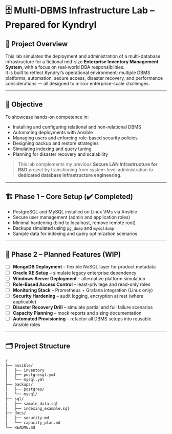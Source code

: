 # 🗄️ Multi-DBMS Infrastructure Lab – Prepared for Kyndryl

## 📘 Project Overview

This lab simulates the deployment and administration of a multi-database infrastructure for a fictional mid-size **Enterprise Inventory Management System**, with a focus on real-world DBA responsibilities.  
It is built to reflect Kyndryl’s operational environment: multiple DBMS platforms, automation, secure access, disaster recovery, and performance considerations — all designed to mirror enterprise-scale challenges.

---

## 🔧 Objective

To showcase hands-on competence in:
- Installing and configuring relational and non-relational DBMS
- Automating deployments with Ansible
- Managing users and enforcing role-based security policies
- Designing backup and restore strategies
- Simulating indexing and query tuning
- Planning for disaster recovery and scalability

> This lab complements my previous **Secure LAN Infrastructure for R&D** project by transitioning from system-level administration to **dedicated database infrastructure engineering**.

---

## 🏗️ Phase 1 – Core Setup (✔️ Completed)

- PostgreSQL and MySQL installed on Linux VMs via Ansible
- Secure user management (admin and application roles)
- Minimal hardening (bind to localhost, remove remote root)
- Backups simulated using `pg_dump` and `mysqldump`
- Sample data for indexing and query optimization scenarios

---

## 🧩 Phase 2 – Planned Features (WIP)

- [ ] **MongoDB Deployment** – flexible NoSQL layer for product metadata
- [ ] **Oracle XE Setup** – simulate legacy enterprise dependency
- [ ] **Windows Server Deployment** – alternative platform simulation
- [ ] **Role-Based Access Control** – least-privilege and read-only roles
- [ ] **Monitoring Stack** – Prometheus + Grafana integration (Linux only)
- [ ] **Security Hardening** – audit logging, encryption at rest (where applicable)
- [ ] **Disaster Recovery Drill** – simulate partial and full failure scenarios
- [ ] **Capacity Planning** – mock reports and sizing documentation
- [ ] **Automated Provisioning** – refactor all DBMS setups into reusable Ansible roles

---

## 🗂️ Project Structure

```bash
/
├── ansible/
│   ├── inventory
│   ├── postgresql.yml
│   └── mysql.yml
├── backups/
│   ├── postgres/
│   └── mysql/
├── sql/
│   ├── sample_data.sql
│   ├── indexing_example.sql
├── docs/
│   ├── security.md
│   └── capacity_plan.md
└── README.md
